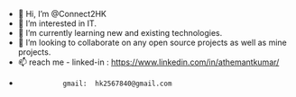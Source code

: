 - 👋 Hi, I’m @Connect2HK
- 👀 I’m interested in IT.
- 🌱 I’m currently learning new and existing technologies.
- 💞️ I’m looking to collaborate on any open source projects as well as mine projects.
- 📫 reach me - linked-in :  https://www.linkedin.com/in/athemantkumar/
-                gmail:  hk2567840@gmail.com

<!---
Connect2HK/Connect2HK is a ✨ special ✨ repository because its `README.md` (this file) appears on your GitHub profile.
You can click the Preview link to take a look at your changes.
--->
